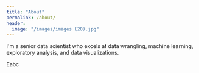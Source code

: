 ```yaml
---
title: "About"
permalink: /about/
header:
  image: "/images/images (20).jpg"
---
```


I'm a senior data scientist who excels at data wrangling, machine learning, exploratory analysis, and data visualizations.

Eabc
